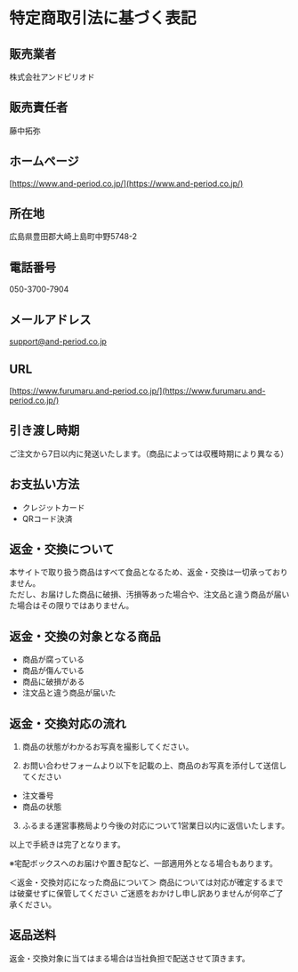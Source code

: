 # 特定商取引法に基づく表記

## 販売業者
株式会社アンドピリオド

## 販売責任者
藤中拓弥

## ホームページ

[https://www.and-period.co.jp/](https://www.and-period.co.jp/)

## 所在地
広島県豊田郡大崎上島町中野5748-2

## 電話番号
050-3700-7904

## メールアドレス
support@and-period.co.jp

## URL

[https://www.furumaru.and-period.co.jp/](https://www.furumaru.and-period.co.jp/)

## 引き渡し時期
ご注文から7日以内に発送いたします。（商品によっては収穫時期により異なる）

## お支払い方法
- クレジットカード
- QRコード決済

## 返金・交換について
本サイトで取り扱う商品はすべて食品となるため、返金・交換は一切承っておりません。  
ただし、お届けした商品に破損、汚損等あった場合や、注文品と違う商品が届いた場合はその限りではありません。

## 返金・交換の対象となる商品
- 商品が腐っている
- 商品が傷んでいる
- 商品に破損がある
- 注文品と違う商品が届いた

## 返金・交換対応の流れ
1. 商品の状態がわかるお写真を撮影してください。

2. お問い合わせフォームより以下を記載の上、商品のお写真を添付して送信してください
- 注文番号
- 商品の状態

3. ふるまる運営事務局より今後の対応について1営業日以内に返信いたします。

以上で手続きは完了となります。

※宅配ボックスへのお届けや置き配など、一部適用外となる場合もあります。

＜返金・交換対応になった商品について＞
商品については対応が確定するまでは破棄せずに保管してください
ご迷惑をおかけし申し訳ありませんが何卒ご了承ください。

## 返品送料
返金・交換対象に当てはまる場合は当社負担で配送させて頂きます。

